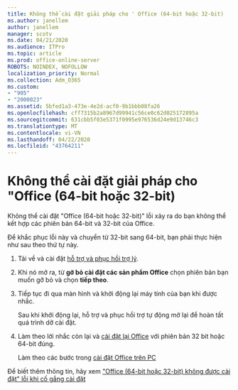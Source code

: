 ```yaml
---
title: Không thể cài đặt giải pháp cho ' Office (64-bit hoặc 32-bit)
ms.author: janellem
author: janellem
manager: scotv
ms.date: 04/21/2020
ms.audience: ITPro
ms.topic: article
ms.prod: office-online-server
ROBOTS: NOINDEX, NOFOLLOW
localization_priority: Normal
ms.collection: Adm_O365
ms.custom:
- "905"
- "2000023"
ms.assetid: 5bfed1a3-473e-4e2d-acf0-9b1bbb08fa26
ms.openlocfilehash: cff7315b2a8967d99941c56ce0c62d025172895a
ms.sourcegitcommit: 631cbb5f03e5371f0995e976536d24e9d13746c3
ms.translationtype: MT
ms.contentlocale: vi-VN
ms.lasthandoff: 04/22/2020
ms.locfileid: "43764211"
---
```

# <a name="solutions-for-office-64-bit-or-32-bit-couldnt-be-installed"></a>Không thể cài đặt giải pháp cho "Office (64-bit hoặc 32-bit)

Không thể cài đặt "Office (64-bit hoặc 32-bit)" lỗi xảy ra do bạn không thể kết hợp các phiên bản 64-bit và 32-bit của Office.
  
Để khắc phục lỗi này và chuyển từ 32-bit sang 64-bit, bạn phải thực hiện như sau theo thứ tự này.
  
1. Tải về và cài đặt [hỗ trợ và phục hồi trợ lý](https://aka.ms/SARA-OfficeUninstall-Alchemy).

1. Khi nó mở ra, từ **gỡ bỏ cài đặt các sản phẩm Office** chọn phiên bản bạn muốn gỡ bỏ và chọn **tiếp theo**.

2. Tiếp tục đi qua màn hình và khởi động lại máy tính của bạn khi được nhắc.

    Sau khi khởi động lại, hỗ trợ và phục hồi trợ tự động mở lại để hoàn tất quá trình dỡ cài đặt.

3. Làm theo lời nhắc còn lại và [cài đặt lại Office](https://portal.office.com/OLS/MySoftware.aspx) với phiên bản 32 bit hoặc 64-bit đúng.

    Làm theo các bước trong [cài đặt Office trên PC](https://support.office.com/article/4414eaaf-0478-48be-9c42-23adc4716658?wt.mc_id=Alchemy_ClientDIA)

Để biết thêm thông tin, hãy xem ["Office (64-bit hoặc 32-bit) không được cài đặt" lỗi khi cố gắng cài đặt](https://support.office.com/article/2e2dc9e5-3eb0-420c-862a-ab085b38597f?wt.mc_id=Alchemy_ClientDIA)
  